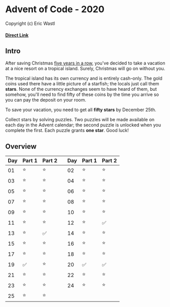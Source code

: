 # Advent of Code - 2020
Copyright (c) Eric Wastl
#### [Direct Link](https://adventofcode.com/2020)

## Intro
After saving Christmas [five years in a row](https://adventofcode.com/events), you've decided to take a vacation at a nice resort on a tropical island. Surely, Christmas will go on without you.

The tropical island has its own currency and is entirely cash-only. The gold coins used there have a little picture of a starfish; the locals just call them **stars**. None of the currency exchanges seem to have heard of them, but somehow, you'll need to find fifty of these coins by the time you arrive so you can pay the deposit on your room.

To save your vacation, you need to get all **fifty stars** by December 25th.

Collect stars by solving puzzles. Two puzzles will be made available on each day in the Advent calendar; the second puzzle is unlocked when you complete the first. Each puzzle grants **one star**. Good luck!

## Overview

| Day | Part 1 | Part 2 ||Day | Part 1 | Part 2 |
| --- | --- | --- |---| --- | --- | --- |
| 01 | :star: | :star: || 02 | :star: | :star: |
| 03 | :star: | :star: || 04 | :star: | :star: |
| 05 | :star: | :star: || 06 | :star: | :star: |
| 07 | :star: | :star: || 08 | :star: | :star: |
| 09 | :star: | :star: || 10 | :star: | :star: |
| 11 | :star: | :star: || 12 | :star: | :white_check_mark: |
| 13 | :star: | :white_check_mark: || 14 | :star: | :star: |
| 15 | :star: | :star: || 16 | :star: | :star: |
| 17 | :star: | :star: || 18 | :star: | :star: |
| 19 | :white_check_mark: | :star: || 20 | :white_check_mark: | :white_check_mark: |
| 21 | :star: | :star: || 22 | :star: | :star: |
| 23 | :star: | :star: || 24 | :star: | :star: |
| 25 | :star: | :star: |||||

